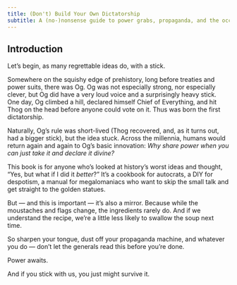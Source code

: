 ```yaml
---
title: (Don't) Build Your Own Dictatorship
subtitle: A (no-)nonsense guide to power grabs, propaganda, and the occasional moustache
---
```


## **Introduction**

Let’s begin, as many regrettable ideas do, with a stick.

Somewhere on the squishy edge of prehistory, long before treaties and power suits, there was Og. Og was not especially strong, nor especially clever, but Og did have a very loud voice and a surprisingly heavy stick. One day, Og climbed a hill, declared himself Chief of Everything, and hit Thog on the head before anyone could vote on it. Thus was born the first dictatorship.

Naturally, Og’s rule was short-lived (Thog recovered, and, as it turns out, had a bigger stick), but the idea stuck. Across the millennia, humans would return again and again to Og’s basic innovation: *Why share power when you can just take it and declare it divine?*

This book is for anyone who’s looked at history’s worst ideas and thought, “Yes, but what if I did it *better*?” It’s a cookbook for autocrats, a DIY for despotism, a manual for megalomaniacs who want to skip the small talk and get straight to the golden statues.

But — and this is important — it’s also a mirror. Because while the moustaches and flags change, the ingredients rarely do. And if we understand the recipe, we’re a little less likely to swallow the soup next time.

So sharpen your tongue, dust off your propaganda machine, and whatever you do — don’t let the generals read this before you’re done.

Power awaits.

And if you stick with us, you just might survive it.